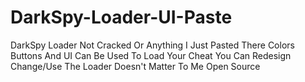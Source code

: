# DarkSpy-Loader-UI-Paste
DarkSpy Loader Not Cracked Or Anything I Just Pasted There Colors Buttons And UI 
Can Be Used To Load Your Cheat 
You Can Redesign Change/Use The Loader Doesn't Matter To Me
Open Source
